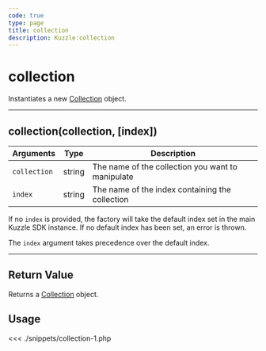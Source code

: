 ```yaml
---
code: true
type: page
title: collection
description: Kuzzle:collection
---
```


# collection

Instantiates a new [Collection](/sdk/php/3/core-classes/collection) object.

---

## collection(collection, [index])

| Arguments    | Type   | Description                                            |
| ------------ | ------ | ------------------------------------------------------ |
| `collection` | string | The name of the collection you want to manipulate |
| `index`      | string | The name of the index containing the collection   |

If no `index` is provided, the factory will take the default index set in the main Kuzzle SDK instance. If no default index has been set, an error is thrown.

The `index` argument takes precedence over the default index.

---

## Return Value

Returns a [Collection](/sdk/php/3/core-classes/collection) object.

## Usage

<<< ./snippets/collection-1.php
